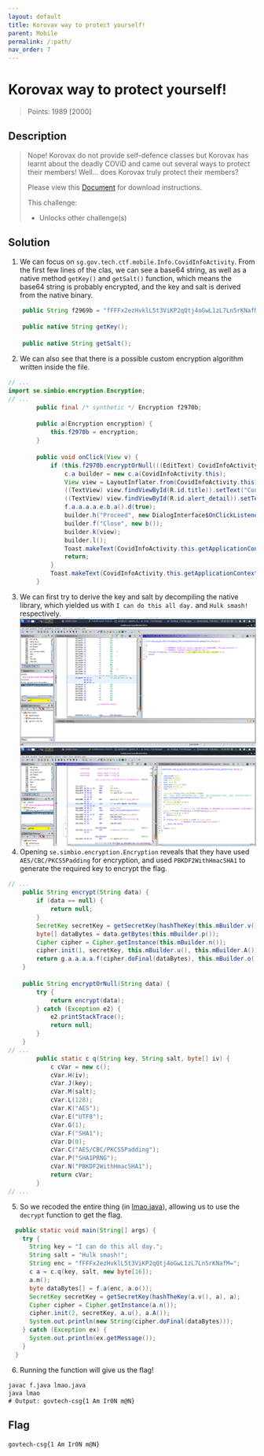 ```yaml
---
layout: default
title: Korovax way to protect yourself!
parent: Mobile
permalink: /:path/
nav_order: 7
---
```

# Korovax way to protect yourself!

> Points: 1989 [2000]

## Description

> Nope! Korovax do not provide self-defence classes but Korovax has learnt about the deadly COViD and came out several ways to protect their members! Well... does Korovax truly protect their members?
> 
> Please view this [Document](https://docs.google.com/document/d/1GrQ6znlN2Z0tu_uAPAs1qrn6by24I51mq8RIIHmFGDU/edit?usp=sharing) for download instructions.
> 
> This challenge:
> - Unlocks other challenge(s)

## Solution
1. We can focus on `sg.gov.tech.ctf.mobile.Info.CovidInfoActivity`. From the first few lines of the clas, we can see a base64 string, as well as a native method `getKey()` and `getSalt()` function, which means the base64 string is probably encrypted, and the key and salt is derived from the native binary.
```java
    public String f2969b = "fFFFx2ezHvklL5t3ViKP2qQtj4oGwL1zL7Ln5rKNafM=";

    public native String getKey();

    public native String getSalt();
```
2. We can also see that there is a possible custom encryption algorithm written inside the file.
```java
// ...
import se.simbio.encryption.Encryption;
// ...
        public final /* synthetic */ Encryption f2970b;

        public a(Encryption encryption) {
            this.f2970b = encryption;
        }

        public void onClick(View v) {
            if (this.f2970b.encryptOrNull(((EditText) CovidInfoActivity.this.findViewById(R.id.editText_enteredFlag)).getText().toString()).replaceAll("\\n", BuildConfig.FLAVOR).equalsIgnoreCase(CovidInfoActivity.this.f2969b)) {
                c.a builder = new c.a(CovidInfoActivity.this);
                View view = LayoutInflater.from(CovidInfoActivity.this).inflate(R.layout.custom_alert, (ViewGroup) null);
                ((TextView) view.findViewById(R.id.title)).setText("Congrats!");
                ((TextView) view.findViewById(R.id.alert_detail)).setText("Well done!");
                f.a.a.a.a.e.b.a().d(true);
                builder.h("Proceed", new DialogInterface$OnClickListenerC0073a());
                builder.f("Close", new b());
                builder.k(view);
                builder.l();
                Toast.makeText(CovidInfoActivity.this.getApplicationContext(), "Flag is correct!", 0).show();
                return;
            }
            Toast.makeText(CovidInfoActivity.this.getApplicationContext(), "Flag is wrong!", 0).show();
        }
```
3. We can first try to derive the key and salt by decompiling the native library, which yielded us with `I can do this all day.` and `Hulk smash!` respectively.
![Key from Ghidra](ghidraKey.png)
![Salt from Ghidra](ghidraSalt.png)
4. Opening `se.simbio.encryption.Encryption` reveals that they have used `AES/CBC/PKCS5Padding` for encryption, and used `PBKDF2WithHmacSHA1` to generate the required key to encrypt the flag.
```java
// ...
    public String encrypt(String data) {
        if (data == null) {
            return null;
        }
        SecretKey secretKey = getSecretKey(hashTheKey(this.mBuilder.v()));
        byte[] dataBytes = data.getBytes(this.mBuilder.p());
        Cipher cipher = Cipher.getInstance(this.mBuilder.n());
        cipher.init(1, secretKey, this.mBuilder.u(), this.mBuilder.A());
        return g.a.a.a.a.f(cipher.doFinal(dataBytes), this.mBuilder.o());
    }

    public String encryptOrNull(String data) {
        try {
            return encrypt(data);
        } catch (Exception e2) {
            e2.printStackTrace();
            return null;
        }
    }
// ...
        public static c q(String key, String salt, byte[] iv) {
            c cVar = new c();
            cVar.H(iv);
            cVar.J(key);
            cVar.M(salt);
            cVar.L(128);
            cVar.K("AES");
            cVar.E("UTF8");
            cVar.G(1);
            cVar.F("SHA1");
            cVar.D(0);
            cVar.C("AES/CBC/PKCS5Padding");
            cVar.P("SHA1PRNG");
            cVar.N("PBKDF2WithHmacSHA1");
            return cVar;
        }
// ...
```
5. So we recoded the entire thing (in [lmao.java](lmao.java)), allowing us to use the `decrypt` function to get the flag.
```java
  public static void main(String[] args) {
    try {
      String key = "I can do this all day.";
      String salt = "Hulk smash!";
      String enc = "fFFFx2ezHvklL5t3ViKP2qQtj4oGwL1zL7Ln5rKNafM=";
      c a = c.q(key, salt, new byte[16]);
      a.m();
      byte dataBytes[] = f.a(enc, a.o());
      SecretKey secretKey = getSecretKey(hashTheKey(a.v(), a), a);
      Cipher cipher = Cipher.getInstance(a.n());
      cipher.init(2, secretKey, a.u(), a.A());
      System.out.println(new String(cipher.doFinal(dataBytes)));
    } catch (Exception ex) {
      System.out.println(ex.getMessage());
    }
  }
```
6. Running the function will give us the flag!
```
javac f.java lmao.java
java lmao
# Output: govtech-csg{1 Am Ir0N m@N}
```


## Flag
`govtech-csg{1 Am Ir0N m@N}`